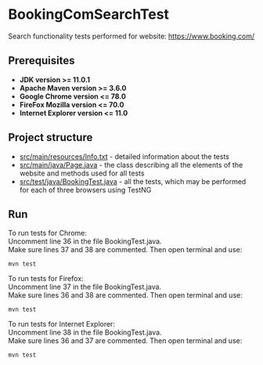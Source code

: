 # BookingComSearchTest
Search functionality tests performed for website: https://www.booking.com/
## Prerequisites
* **JDK version >= 11.0.1**
* **Apache Maven version >= 3.6.0**
* **Google Chrome version <= 78.0**
* **FireFox Mozilla version <= 70.0**
* **Internet Explorer version <= 11.0**
## Project structure
* [src/main/resources/Info.txt](https://github.com/y-nochnyk/BookingComSearchTest/blob/master/src/main/resources/Info.txt) - detailed information about the tests
* [src/main/java/Page.java](https://github.com/y-nochnyk/BookingComSearchTest/blob/master/src/main/java/Page.java) - the class describing all the elements of the website and methods used for all tests
* [src/test/java/BookingTest.java](https://github.com/y-nochnyk/BookingComSearchTest/blob/master/src/test/java/BookingTest.java) - all the tests, which may be performed for each of three browsers using TestNG
## Run 
To run tests for Chrome:
<br>Uncomment line 36 in the file BookingTest.java.
<br>Make sure lines 37 and 38 are commented. Then open terminal and use: 
```
mvn test
```
To run tests for Firefox:
<br>Uncomment line 37 in the file BookingTest.java.
<br>Make sure lines 36 and 38 are commented. Then open terminal and use:
```
mvn test
```
To run tests for Internet Explorer:
<br>Uncomment line 38 in the file BookingTest.java.
<br>Make sure lines 36 and 37 are commented. Then open terminal and use:
```
mvn test
```

